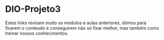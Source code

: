 # DIO-Projeto3

Estes links revisam muito os módulos e aulas anteriores, ótimos para fixarem o conteudo e conseguirem não só fixar melhor, mas também como treinar nossos conhecimentos.
